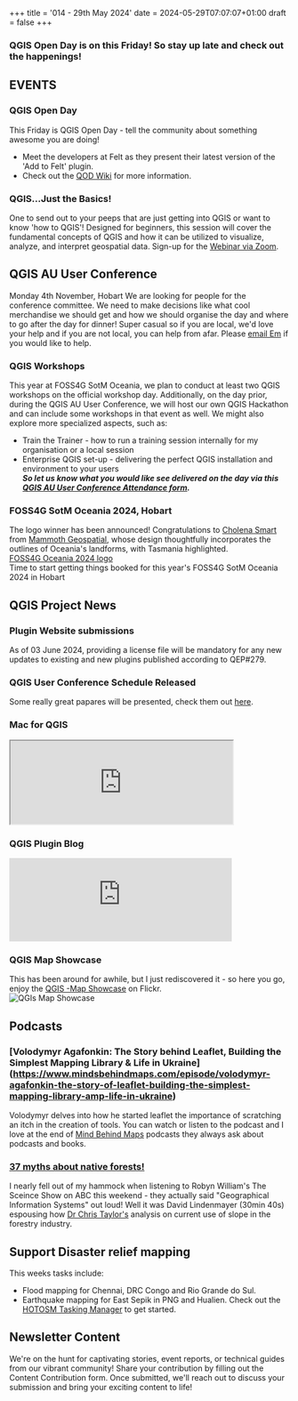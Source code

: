 +++
title = '014 - 29th May 2024'
date = 2024-05-29T07:07:07+01:00
draft = false
+++

### QGIS Open Day is on this Friday! So stay up late and check out the happenings!

## EVENTS
### QGIS Open Day
This Friday is QGIS Open Day - tell the community about something awesome you are doing! 
- Meet the developers at Felt as they present their latest version of the 'Add to Felt' plugin.  
- Check out the [QOD Wiki](https://github.com/qgis/QGIS/wiki/QOD-May-2024) for more information. 

### QGIS...Just the Basics!
One to send out to your peeps that are just getting into QGIS or want to know 'how to QGIS'! Designed for beginners, this session will cover the fundamental concepts of QGIS and how it can be utilized to visualize, analyze, and interpret geospatial data. Sign-up for the [Webinar via Zoom](https://us06web.zoom.us/webinar/register/WN_Kw9DT8wlSd6yHHvMRxB3cA#/registration).

## QGIS AU User Conference
Monday 4th November, Hobart
We are looking for people for the conference committee. We need to make decisions like what cool merchandise we should get and how we should organise the day and where to go after the day for dinner! Super casual so if you are local, we'd love your help and if you are not local, you can help from afar. Please [email Em](emma@north-road.com) if you would like to help. 

### QGIS Workshops
This year at FOSS4G SotM Oceania, we plan to conduct at least two QGIS workshops on the official workshop day. Additionally, on the day prior, during the QGIS AU User Conference, we will host our own QGIS Hackathon and can include some workshops in that event as well. We might also explore more specialized aspects, such as:  
- Train the Trainer - how to run a training session internally for my organisation or a local session  
- Enterprise QGIS set-up - delivering the perfect QGIS installation and environment to your users  
***So let us know what you would like see delivered on the day via this [QGIS AU User Conference Attendance form](https://forms.gle/s4HRcpN3vTkzRsdHA).***
  
### FOSS4G SotM Oceania 2024, Hobart
The logo winner has been announced! Congratulations to [Cholena Smart](https://www.linkedin.com/in/cholena-smart/) from [Mammoth Geospatial](https://mammothgeospatial.com/), whose design thoughtfully incorporates the outlines of Oceania's landforms, with Tasmania highlighted.  
[FOSS4G Oceania 2024 logo](/images/f4g2024.png?500)  
Time to start getting things booked for this year's FOSS4G SotM Oceania 2024 in Hobart

## QGIS Project News
### Plugin Website submissions
 As of 03 June 2024, providing a license file will be mandatory for any new updates to existing and new plugins published according to QEP#279.  
 
### QGIS User Conference Schedule Released
Some really great papares will be presented, check them out [here](https://uc2024.qgis.sk/schedule/).

### Mac for QGIS
<iframe src="https://norden.social/@jef/112491300220760094/embed" width="400" allowfullscreen="allowfullscreen" sandbox="allow-scripts allow-same-origin allow-popups allow-popups-to-escape-sandbox allow-forms"></iframe>  

### QGIS Plugin Blog
<iframe src="https://fosstodon.org/@underdarkGIS/112501576475449459/embed" class="mastodon-embed" style="max-width: 100%; border: 0" width="400" allowfullscreen="allowfullscreen"></iframe><script src="https://fosstodon.org/embed.js" async="async"></script> 

### QGIS Map Showcase
This has been around for awhile, but I just rediscovered it - so here you go, enjoy the [QGIS -Map Showcase](https://www.flickr.com/groups/2244553@N22/pool/with/53734594240/) on Flickr.  
![QGIs Map Showcase](/images/map-showcase.png?500)

## Podcasts
### [Volodymyr Agafonkin: The Story behind Leaflet, Building the Simplest Mapping Library & Life in Ukraine] (https://www.mindsbehindmaps.com/episode/volodymyr-agafonkin-the-story-of-leaflet-building-the-simplest-mapping-library-amp-life-in-ukraine)
Volodymyr delves into how he started leaflet the importance of scratching an itch in the creation of tools. You can watch or listen to the podcast and I love at the end of [Mind Behind Maps](https://www.mindsbehindmaps.com/about) podcasts they always ask about podcasts and books. 

### [37 myths about native forests!](https://www.abc.net.au/listen/programs/scienceshow/37-myths-about-native-forests-/103889928)  
I nearly fell out of my hammock when listening to Robyn William's The Sceince Show on ABC this weekend - they actually said "Geographical Information Systems" out loud! Well it was David Lindenmayer (30min 40s) espousing how [Dr Chris Taylor's](https://www.linkedin.com/in/chris-taylor-6721a28b/) analysis on current use of slope in the forestry industry. 

## Support Disaster relief mapping
This weeks tasks include:
- Flood mapping for Chennai, DRC Congo and Rio Grande do Sul.
- Earthquake mapping for  East Sepik in PNG and Hualien. 
Check out the [HOTOSM Tasking Manager](https://tasks.hotosm.org/explore) to get started. 

## Newsletter Content
We're on the hunt for captivating stories, event reports, or technical guides from our vibrant community! Share your contribution by filling out the Content Contribution form. Once submitted, we'll reach out to discuss your submission and bring your exciting content to life!
